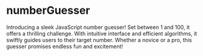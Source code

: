 # numberGuesser
Introducing a sleek JavaScript number guesser! Set between 1 and 100, it offers a thrilling challenge. With intuitive interface and efficient algorithms, it swiftly guides users to their target number. Whether a novice or a pro, this guesser promises endless fun and excitement!
